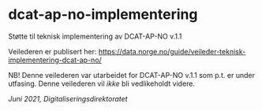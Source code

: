 # dcat-ap-no-implementering

Støtte til teknisk implementering av DCAT-AP-NO v.1.1

Veilederen er publisert her: <https://data.norge.no/guide/veileder-teknisk-implementering-dcat-ap-no/>

NB! Denne veilederen var utarbeidet for DCAT-AP-NO v.1.1 som p.t. er under utfasing. Denne veilederen vil _ikke_ bli vedlikeholdt videre.

_Juni 2021, Digitaliseringsdirektoratet_
